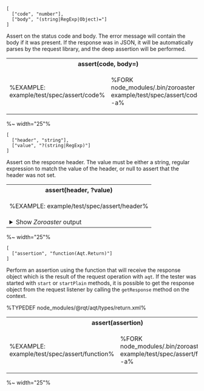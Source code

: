 ```### assert => Tester
[
  ["code", "number"],
  ["body", "(string|RegExp|Object)="]
]
```

Assert on the status code and body. The error message will contain the body if it was present. If the response was in JSON, it will be automatically parses by the request library, and the deep assertion will be performed.

<table>
<tr><th colspan="2">assert(code, body=)</th></tr>
<!-- block-start -->
<tr><td>

%EXAMPLE: example/test/spec/assert/code%
</td>
<td>

%FORK node_modules/.bin/zoroaster example/test/spec/assert/code.js -a%
</td></tr>
</table>

%~ width="25"%

```### assert => Tester
[
  ["header", "string"],
  ["value", "?(string|RegExp)"]
]
```

Assert on the response header. The value must be either a string, regular expression to match the value of the header, or null to assert that the header was not set.

<table>
<tr><th colspan="2">assert(header, ?value)</th></tr>
<!-- block-start -->
<tr><td>

%EXAMPLE: example/test/spec/assert/header%
</td></tr>
<tr><td>

<details><summary>
Show <em>Zoroaster</em> output
</summary>

%FORK node_modules/.bin/zoroaster example/test/spec/assert/header.js -a%
</details>
</td></tr>
</table>

%~ width="25"%

```### assert => Tester
[
  ["assertion", "function(Aqt.Return)"]
]
```

Perform an assertion using the function that will receive the response object which is the result of the request operation with `aqt`. If the tester was started with `start` or `startPlain` methods, it is possible to get the  response object from the request listener by calling the `getResponse` method on the context.

%TYPEDEF node_modules/@rqt/aqt/types/return.xml%

<table>
<tr><th colspan="2">assert(assertion)</th></tr>
<!-- block-start -->
<tr><td>

%EXAMPLE: example/test/spec/assert/function%
</td>
<td>

%FORK node_modules/.bin/zoroaster example/test/spec/assert/function.js -a%
</td></tr>
</table>

%~ width="25"%